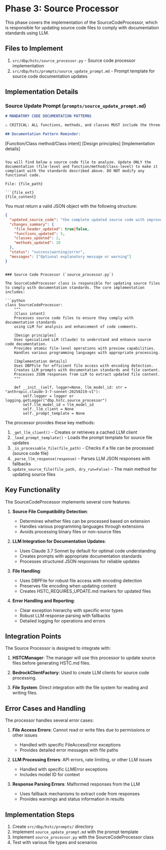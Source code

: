# Phase 3: Source Processor

This phase covers the implementation of the SourceCodeProcessor, which is responsible for updating source code files to comply with documentation standards using LLM.

## Files to Implement

1. `src/dbp/hstc/source_processor.py` - Source code processor implementation
2. `src/dbp/hstc/prompts/source_update_prompt.md` - Prompt template for source code documentation updates

## Implementation Details

### Source Update Prompt (`prompts/source_update_prompt.md`)

```markdown
# MANDATORY CODE DOCUMENTATION PATTERNS

⚠️ CRITICAL: ALL functions, methods, and classes MUST include the three-section documentation pattern regardless of size or complexity. NO EXCEPTIONS PERMITTED (except for Markdown files). This is a non-negotiable project standard that takes precedence over all other considerations except correct code functionality.

## Documentation Pattern Reminder:
```
[Function/Class method/Class intent] <!-- It is **critical** to fully capture and contextualize the intent -->
[Design principles]
[Implementation details]
```

You will find below a source code file to analyze. Update ONLY the documentation (file-level and function/method/class-level) to make it compliant with the standards described above. DO NOT modify any functional code.

File: {file_path}

```{file_ext}
{file_content}
```

You must return a valid JSON object with the following structure:

```json
{
  "updated_source_code": "the complete updated source code with improved documentation",
  "changes_summary": {
    "file_header_updated": true|false,
    "functions_updated": 5,
    "classes_updated": 2,
    "methods_updated": 10
  },
  "status": "success|warning|error",
  "messages": ["Optional explanatory message or warning"]
}
```
```

### Source Code Processor (`source_processor.py`)

The SourceCodeProcessor class is responsible for updating source files to comply with documentation standards. The core implementation includes:

```python
class SourceCodeProcessor:
    """
    [Class intent]
    Processes source code files to ensure they comply with documentation standards
    using LLM for analysis and enhancement of code comments.
    
    [Design principles]
    Uses specialized LLM (Claude) to understand and enhance source code documentation.
    Provides atomic file-level operations with preview capabilities.
    Handles various programming languages with appropriate processing.
    
    [Implementation details]
    Uses DBPFile for efficient file access with encoding detection.
    Creates LLM prompts with documentation standards and file content.
    Processes JSON responses from LLM to extract updated file content.
    """
    
    def __init__(self, logger=None, llm_model_id: str = "anthropic.claude-3-7-sonnet-20250219-v1"):
        self.logger = logger or logging.getLogger("dbp.hstc.source_processor")
        self.llm_model_id = llm_model_id
        self._llm_client = None
        self._prompt_template = None
```

The processor provides these key methods:

1. `_get_llm_client()` - Creates or retrieves a cached LLM client
2. `_load_prompt_template()` - Loads the prompt template for source file updates
3. `_is_processable_file(file_path)` - Checks if a file can be processed (source code file)
4. `_parse_llm_response(response)` - Parses LLM JSON responses with fallbacks
5. `update_source_file(file_path, dry_run=False)` - The main method for updating source files

## Key Functionality

The SourceCodeProcessor implements several core features:

1. **Source File Compatibility Detection**:
   - Determines whether files can be processed based on extension
   - Handles various programming languages through extensions
   - Avoids processing binary files or non-source files

2. **LLM Integration for Documentation Updates**:
   - Uses Claude 3.7 Sonnet by default for optimal code understanding
   - Creates prompts with appropriate documentation standards
   - Processes structured JSON responses for reliable updates

3. **File Handling**:
   - Uses DBPFile for robust file access with encoding detection
   - Preserves file encoding when updating content
   - Creates HSTC_REQUIRES_UPDATE.md markers for updated files

4. **Error Handling and Reporting**:
   - Clear exception hierarchy with specific error types
   - Robust LLM response parsing with fallbacks
   - Detailed logging for operations and errors

## Integration Points

The Source Processor is designed to integrate with:

1. **HSTCManager**: The manager will use this processor to update source files before generating HSTC.md files.

2. **BedrockClientFactory**: Used to create LLM clients for source code processing.

3. **File System**: Direct integration with the file system for reading and writing files.

## Error Cases and Handling

The processor handles several error cases:

1. **File Access Errors**: Cannot read or write files due to permissions or other issues
   - Handled with specific FileAccessError exceptions
   - Provides detailed error messages with file paths

2. **LLM Processing Errors**: API errors, rate limiting, or other LLM issues
   - Handled with specific LLMError exceptions
   - Includes model ID for context

3. **Response Parsing Errors**: Malformed responses from the LLM
   - Uses fallback mechanisms to extract code from responses
   - Provides warnings and status information in results

## Implementation Steps

1. Create `src/dbp/hstc/prompts/` directory
2. Implement `source_update_prompt.md` with the prompt template
3. Implement `source_processor.py` with the SourceCodeProcessor class
4. Test with various file types and scenarios
